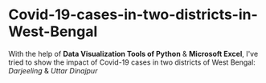 # Covid-19-cases-in-two-districts-in-West-Bengal

With the help of **Data Visualization Tools of Python** &amp; **Microsoft Excel**, I've tried to show the impact of Covid-19 cases in two districts of West Bengal: *Darjeeling* &amp; *Uttar Dinajpur*
